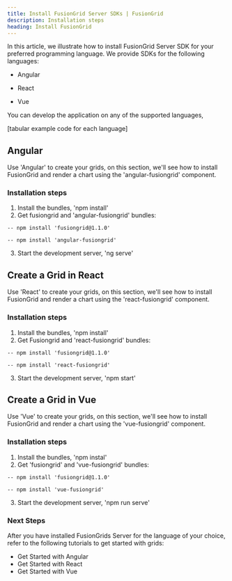 ```yaml
---
title: Install FusionGrid Server SDKs | FusionGrid
description: Installation steps
heading: Install FusionGrid
---
```


In this article, we illustrate how to install FusionGrid Server SDK for your preferred programming language. We provide SDKs for the following languages:

- Angular

- React

- Vue

You can develop the application on any of the supported languages, 

[tabular example code for each language]

## Angular

Use 'Angular' to create your grids, on this section, we'll see how to install FusionGrid and render a chart using the 'angular-fusiongrid' component.

### Installation steps 

1. Install the bundles, 'npm install'
2. Get fusiongrid and 'angular-fusiongrid' bundles:
```shell
-- npm install 'fusiongrid@1.1.0'
```
```
-- npm install 'angular-fusiongrid'
```
3. Start the development server, 'ng serve'

## Create a Grid in React
   
Use 'React' to create your grids, on this section, we'll see how to install FusionGrid and render a chart using the 'react-fusiongrid' component.

### Installation steps 

1. Install the bundles, 'npm install'
2. Get Fusiongrid and 'react-fusiongrid' bundles:
```shell
-- npm install 'fusiongrid@1.1.0'

-- npm install 'react-fusiongrid'
```
3. Start the development server, 'npm start'

## Create a Grid in Vue

Use 'Vue' to create your grids, on this section, we'll see how to install FusionGrid and render a chart using the 'vue-fusiongrid' component.
    
### Installation steps 


1. Install the bundles, 'npm instal'
2. Get 'fusiongrid' and 'vue-fusiongrid' bundles:
```shell
-- npm install 'fusiongrid@1.1.0'

-- npm install 'vue-fusiongrid'
```
3. Start the development server, 'npm run serve'

### Next Steps

After you have installed FusionGrids Server for the language of your choice, refer to the following tutorials to get started with grids:

- Get Started with Angular
- Get Started with React
- Get Started with Vue
